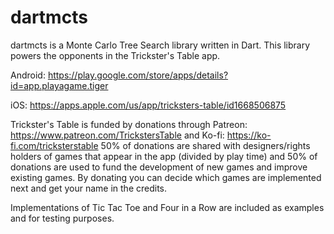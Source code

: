 # dartmcts

dartmcts is a Monte Carlo Tree Search library written in Dart. This library powers the opponents in the Trickster's Table app.

Android: https://play.google.com/store/apps/details?id=app.playagame.tiger

iOS: https://apps.apple.com/us/app/tricksters-table/id1668506875

Trickster's Table is funded by donations through Patreon: https://www.patreon.com/TrickstersTable and Ko-fi: https://ko-fi.com/tricksterstable 50% of donations are shared with designers/rights holders of games that appear in the app (divided by play time) and 50% of donations are used to fund the development of new games and improve existing games. By donating you can decide which games are implemented next and get your name in the credits.

Implementations of Tic Tac Toe and Four in a Row are included as examples and for testing purposes.

